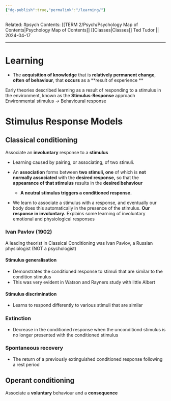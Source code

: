 ```yaml
---
{"dg-publish":true,"permalink":"/learning/"}
---
```


Related: #psych
Contents: [[TERM 2/Psych/Psychology Map of Contents\|Psychology Map of Contents]]
[[Classes\|Classes]]
Ted Tudor || 2024-04-17
***
# Learning 
- The **acquisition of knowledge** that is **relatively permanent change**, **often** **of behaviour**, that **occurs** as a **result of experience **

Early theories described learning as a result of responding to a stimulus in the environment, known as the **Stimulus-Response** approach
	Environmental stimulus -> Behavioural response

# Stimulus Response Models
## Classical conditioning 
Associate an **involuntary** response to a **stimulus**
- Learning caused by pairing, or associating, of two stimuli. 
- An **association** forms between **two stimuli, one** of which is **not normally associated** with the **desired response,** so that the **appearance of that stimulus** results in the **desired behaviour**

	- **A neutral stimulus triggers a conditioned response.** 

- We learn to associate a stimulus with a response, and eventually our body does this automatically in the presence of the stimulus. **Our response in involuntary.**
Explains some learning of involuntary emotional and physiological responses

### Ivan Pavlov (1902)
A leading theorist in Classical Conditioning was Ivan Pavlov, a Russian physiologist (NOT a psychologist)

#### Stimulus generalisation 
- Demonstrates the conditioned response to stimuli that are similar to the condition stimulus 
- This was very evident in Watson and Rayners study with little Albert 
#### Stimulus discrimination 
- Learns to respond differently to various stimuli that are similar 

### Extinction 
- Decrease in the conditioned response when the unconditiond stimulus is no longer presented with the conditioned stimulus 
### Spontaneous recovery
- The return of a previously extinguished conditioned response following a rest period 

## Operant conditioning 
Associate a **voluntary** behaviour and a **consequence**

